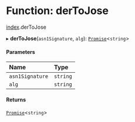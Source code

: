 # Function: derToJose

[index](../modules/index.md).derToJose

▸ **derToJose**(`asn1Signature`, `alg`): [`Promise`]( https://developer.mozilla.org/en-US/docs/Web/JavaScript/Reference/Global_Objects/Promise )<`string`\>

#### Parameters

| Name | Type |
| :------ | :------ |
| `asn1Signature` | `string` |
| `alg` | `string` |

#### Returns

[`Promise`]( https://developer.mozilla.org/en-US/docs/Web/JavaScript/Reference/Global_Objects/Promise )<`string`\>
